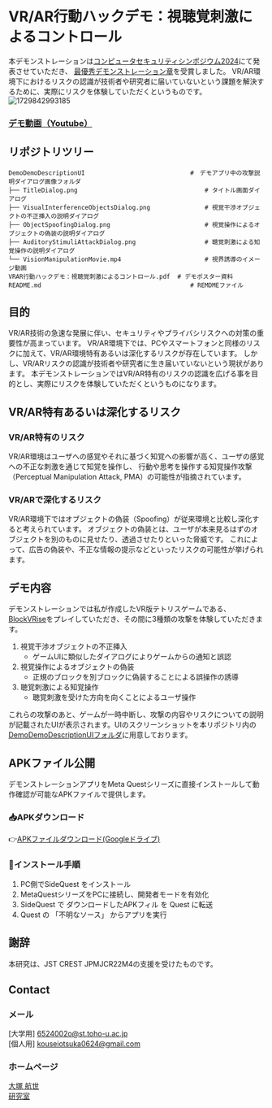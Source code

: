 # VR/AR行動ハックデモ：視聴覚刺激によるコントロール
本デモンストレーションは[コンピュータセキュリティシンポジウム2024](https://www.iwsec.org/css/2024/)にて発表させていただき、
[最優秀デモンストレーション章](https://www.iwsec.org/css/2024/demo.html)を受賞しました。
VR/AR環境下におけるリスクの認識が技術者や研究者に届いていないという課題を解決するために、実際にリスクを体験していただくというものです。
![1729842993185](https://github.com/user-attachments/assets/e839a9c3-e00f-46d1-bc3c-833b1214e47f)

### [デモ動画（Youtube）](https://youtube.com/shorts/airwTGzU2PU?feature=share)

## リポジトリツリー
    DemoDemoDescriptionUI                             #　デモアプリ中の攻撃説明ダイアログ画像フォルダ
    ├── TitleDialog.png                                   # タイトル画面ダイアログ
    ├── VisualInterferenceObjectsDialog.png               # 視覚干渉オブジェクトの不正挿入の説明ダイアログ
    ├── ObjectSpoofingDialog.png                          # 視覚操作によるオブジェクトの偽装の説明ダイアログ
    ├── AuditoryStimuliAttackDialog.png                   # 聴覚刺激による知覚操作の説明ダイアログ
    └── VisionManipulationMovie.mp4                       # 視界誘導のイメージ動画
    VRAR行動ハックデモ：視聴覚刺激によるコントロール.pdf  # デモポスター資料
    README.md                                         # REMDMEファイル

## 目的
VR/AR技術の急速な発展に伴い、セキュリティやプライバシリスクへの対策の重要性が高まっています。
VR/AR環境下では、PCやスマートフォンと同様のリスクに加えて、VR/AR環境特有あるいは深化するリスクが存在しています。
しかし、VR/ARリスクの認識が技術者や研究者に生き届いていないという現状があります。
本デモンストレーションではVR/AR特有のリスクの認識を広げる事を目的とし、実際にリスクを体験していただくというものになります。

## VR/AR特有あるいは深化するリスク
### VR/AR特有のリスク
VR/AR環境はユーザへの感覚やそれに基づく知覚への影響が高く、ユーザの感覚への不正な刺激を通じて知覚を操作し、
行動や思考を操作する知覚操作攻撃（Perceptual Manipulation Attack, PMA）の可能性が指摘されています。

### VR/ARで深化するリスク
VR/AR環境下ではオブジェクトの偽装（Spoofing）が従来環境と比較し深化すると考えられています。
オブジェクトの偽装とは、ユーザが本来見るはずのオブジェクトを別のものに見せたり、透過させたりといった脅威です。
これによって、広告の偽装や、不正な情報の提示などといったリスクの可能性が挙げられます。

## デモ内容
デモンストレーションでは私が作成したVR版テトリスゲームである、[BlockVRise](https://github.com/KouseiOtsuka0624/BlockVRise)をプレイしていただき、その間に3種類の攻撃を体験していただきます。
1. 視覚干渉オブジェクトの不正挿入
    - ゲームUIに類似したダイアログによりゲームからの通知と誤認
2. 視覚操作によるオブジェクトの偽装
    - 正規のブロックを別ブロックに偽装することによる誤操作の誘導
3. 聴覚刺激による知覚操作
    - 聴覚刺激を受けた方向を向くことによるユーザ操作
  
これらの攻撃のあと、ゲームが一時中断し、攻撃の内容やリスクについての説明が記載されたUIが表示されます。UIのスクリーンショットを本リポジトリ内の[DemoDemoDescriptionUIフォルダ](https://github.com/KouseiOtsuka0624/CSS2024Demo/tree/master/DemoDescriptionUI)に用意しております。

## APKファイル公開
デモンストレーションアプリをMeta Questシリーズに直接インストールして動作確認が可能なAPKファイルで提供します。

### 📥APKダウンロード
👉[APKファイルダウンロード(Googleドライブ)](https://drive.google.com/drive/folders/1__wIQU-s2xulIWDXcCV3t1dl0UiLxCiO?usp=drive_link)

### 📌インストール手順
1. PC側でSideQuest をインストール
2. MetaQuestシリーズをPCに接続し、開発者モードを有効化
3. SideQuest で ダウンロードしたAPKフィル を Quest に転送
4. Quest の 「不明なソース」 からアプリを実行

## 謝辞
本研究は、JST CREST JPMJCR22M4の支援を受けたものです。

## Contact
### メール
[大学用] 6524002o@st.toho-u.ac.jp  
[個人用] kouseiotsuka0624@gmail.com  
### ホームページ
[大塚 航世](https://faceted-caboc-521.notion.site/19a382a9ae56801ba863eb2a26cf5902)  
[研究室](https://www.klab.is.sci.toho-u.ac.jp/)  
 
